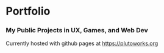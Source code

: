 # Portfolio
### My Public Projects in UX, Games, and Web Dev
Currently hosted with github pages at https://plutoworks.org
